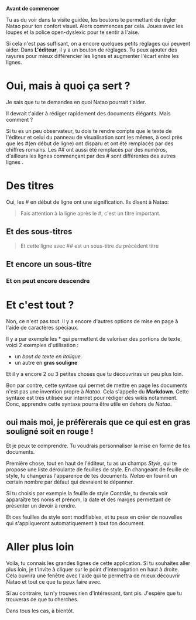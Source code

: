 **Avant de commencer**

Tu as du voir dans la visite guidée, les boutons te permettant de rêgler Natao pour ton confort visuel. Alors commences par cela. Joues avec les loupes et la police open-dyslexic pour te sentir à l'aise.

Si cela n'est pas suffisant, on a encore quelques petits réglages qui peuvent aider. Dans **L'éditeur**, il y a un bouton de réglages. Tu peux ajouter des rayures pour mieux différencier les lignes et augmenter l'écart entre  les lignes.

# Oui, mais à quoi ça sert ?
Je sais que tu te demandes en quoi Natao pourrait t'aider.

Il devrait t'aider à rédiger rapidement des documents élégants. Mais comment ?

Si tu es un peu observateur, tu dois te rendre compte que le texte de l'éditeur et celui du panneau de visualisation sont les mêmes, à ceci près que les #(en début de ligne) ont disparu et ont été remplacés par des chiffres romains. Les ## ont aussi été remplacés par des numéros, d'ailleurs les lignes commençant par des # sont différentes des autres lignes .

# Des titres
Oui, les # en début de ligne ont une signification. Ils disent à Natao:

> Fais attention à la ligne après le #, c'est un titre important.

## Et des sous-titres
> Et cette ligne avec ## est un sous-titre du précédent titre

## Et encore un sous-titre

### Et on peut encore descendre

# Et c'est tout ?

Non, ce n'est pas tout. Il y a encore d'autres options de mise en page à l'aide de caractères spéciaux.

Il y a par exemple les \* qui permettent de valoriser des portions de texte, voici 2 exemples d'utilisation :
- un *bout de texte en italique*.
- un autre en **gras souligne**

Et il y a encore 2 ou 3 petites choses que tu découvriras un peu plus loin.

Bon par contre, cette syntaxe qui permet de mettre en page les documents n'est pas une invention propre à *Natao*.
Cela s'appelle du **Markdown**. Cette syntaxe est très utilisée sur internet pour rédiger des wikis notamment.
Donc, apprendre cette syntaxe pourra être utile en dehors de *Natao*.

## oui mais moi, je préfèrerais que ce qui est en gras souligné soit en rouge !
Et je peux te comprendre. Tu voudrais personnaliser la mise en forme de tes documents.

Première chose, tout en haut de l'éditeur, tu as un champs *Style*, qui te propose une liste déroulante de feuilles de style. En changeant de feuille de style, tu changeras l'apparence de tes documents.
*Natao* en fournit un certain nombre par défaut qui devraient te dépanner.

Si tu choisis par exemple la feuille de style *Contrôle*, tu devrais voir apparaître tes noms et prénom, la date et des marges permettant de présenter un devoir à rendre.

Et ces feuilles de style sont modifiables, et tu peux en créer de nouvelles qui s'appliqueront automatiquement à tout ton document.

# Aller plus loin
Voila, tu connais les grandes lignes de cette application. Si tu souhaites aller plus loin, je t'invite à cliquer sur le point d'interrogation en haut à droite. Cela ouvrira une fenêtre avec l'aide qui te permettra de mieux découvrir Natao et tout ce que tu peux faire avec.

Si au contraire, tu n'y trouves rien d'intéressant, tant pis. J'espère que tu trouveras ce que tu cherches.

Dans tous les cas, à bientôt.